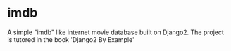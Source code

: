 # imdb

A simple "imdb" like internet movie database built on Django2.
The project is tutored in the book 'Django2 By Example'
